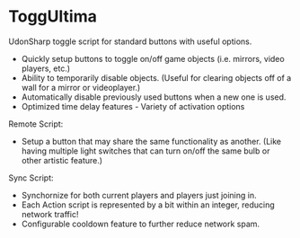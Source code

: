 # ToggUltima
UdonSharp toggle script for standard buttons with useful options.

- Quickly setup buttons to toggle on/off game objects (i.e. mirrors, video players, etc.)
- Ability to temporarily disable objects. (Useful for clearing objects off of a wall for a mirror or videoplayer.)
- Automatically disable previously used buttons when a new one is used. 
- Optimized time delay features - Variety of activation options 

Remote Script:
- Setup a button that may share the same functionality as another. (Like having multiple light switches that can turn on/off the same bulb or other artistic feature.)

Sync Script:
- Synchornize for both current players and players just joining in.
- Each Action script is represented by a bit within an integer, reducing network traffic!
- Configurable cooldown feature to further reduce network spam.
